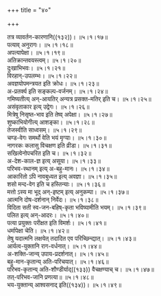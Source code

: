+++
title = "४०"

+++

तत्र व्यावर्तन-कारणानि((१३२))।   ॥५।१।१७॥  
पत्याव् अनुरागः।   ॥५।१।१८॥  
अपत्यापेक्षा।   ॥५।१।१९॥  
अतिक्रान्तवयस्त्वम्।   ॥५।१।२०॥  
दुःखाभिभवः।   ॥५।१।२१॥  
विरहान्-उपलम्भः।   ॥५।१।२२॥  
अवज्ञयोपमन्त्रयत इति क्रोधः।   ॥५।१।२३॥  
अ-प्रतर्क्य इति सङ्कल्प-वर्जनम्।   ॥५।१।२४॥  
गमिष्यतीत्य् अन्-आयतिर् अन्यत्र प्रसक्त-मतिर् इति च।   ॥५।१।२५॥  
असंवृताकार इत्य् उद्वेगः।   ॥५।१।२६॥  
मित्रेषु निसृष्त-भाव इति तेष्व् अपेक्षा।   ॥५।१।२७॥  
शुष्काभियोगीत्य् आशङ्का।   ॥५।१।२८॥  
तेजस्वीति साध्वसम्।   ॥५।१।२९॥  
चण्ड-वेगः समर्थो वेति भयं मृग्याः।   ॥५।१।३०॥  
नागरकः कलासु विचक्षण इति व्रीडा।   ॥५।१।३१॥  
सखित्वेनोपचरित इति च।   ॥५।१।३२॥  
अ-देश-काल-ज्ञ इत्य् असूया।   ॥५।१।३३॥  
परिभव-स्थानम् इत्य् अ-बहु-मानः।   ॥५।१।३४॥  
आकारितो ऽपि नावबुध्यत इत्य् अवज्ञा।   ॥५।१।३५॥  
शसो मन्द-वेग इति च हस्तिन्याः।   ॥५।१।३६॥  
मत्तो ऽस्य मा भूद् अन्-इष्टम् इत्य् अनुकम्पा।   ॥५।१।३७॥  
आत्मनि दोष-दर्शनान् निर्वेदः।   ॥५।१।३८॥  
विदिता सती स्व-जन-बहिष्-कृता भविष्यामीति भयम्।   ॥५।१।३९॥  
पलित इत्य् अन्-आदरः।   ॥५।१।४०॥  
पत्या प्रयुक्तः परीक्षत इति विमर्शः।   ॥५।१।४१॥  
धर्मापेक्षा चेति।   ॥५।१।४२॥  
तेषु यदात्मनि लक्षयेत् तदादित एव परिच्छिन्द्यात्।   ॥५।१।४३॥  
आर्यत्व-युक्तानि राग-वर्धनात्।   ॥५।१।४४॥  
अ-शक्ति-जान्य् उपाय-प्रदर्शनात्।   ॥५।१।४५॥  
बहु-मान-कृतान्य् अति-परिचयात्।   ॥५।१।४६॥  
परिभव-कृतान्य् अति-शौण्डीर्याद्((१३३)) वैचक्षण्याच् च।   ॥५।१।४७॥  
तत्-परिभव-जानि प्रणत्या॥   ॥५।१।४८॥  
भय-युक्तान्य् आश्वसनाद् इति((१३४))। ॥५।१।४९॥  



